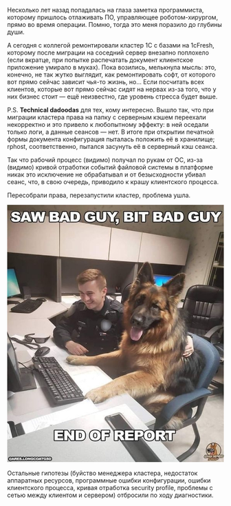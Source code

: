 ﻿Несколько лет назад попадалась на глаза заметка программиста, которому пришлось отлаживать ПО, управляющее роботом-хирургом, прямо во время операции. Помню, тогда это меня поразило до глубины души.

А сегодня с коллегой ремонтировали кластер 1С с базами на 1cFresh, которому после миграции на соседний сервер внезапно поплохело (если вкратце, при попытке распечатать документ клиентское приложение умирало в муках). Пока возились, мелькнула мысль: это, конечно, не так жутко выглядит, как ремонтировать софт, от которого вот прямо сейчас зависит чья-то жизнь, но... Если посчитать всех клиентов, которые вот прямо сейчас сидят на нервах из-за того, что у них бизнес стоит — ещё неизвестно, где уровень стресса будет выше.

P.S. **Technical dadoodas** для тех, кому интересно. Вышло так, что при миграции кластера права на папку с серверным кэшем переехали некорректно и это привело к любопытному эффекту: в ней оседали только логи, а данные сеансов — нет. В итоге при открытии печатной формы документа конфигурация пыталась положить её в хранилище; rphost, соответственно, пытался засунуть её в серверный кэш сеанса.

Так что рабочий процесс (видимо) получал по рукам от ОС, из-за (видимо) кривой отработки событий файловой системы в платформе никак это исключение не обрабатывал и от безысходности убивал сеанс, что, в свою очередь, приводило к крашу клиентского процесса.

Пересобрали права, перезапустили кластер, проблема ушла.

![End of Report](report.jpeg)

Остальные гипотезы (буйство менеджера кластера, недостаток аппаратных ресурсов, программные ошибки конфигурации, ошибки клиентского процесса, кривая отработка security profile, проблемы c сетью между клиентом и сервером) отбросили по ходу диагностики.